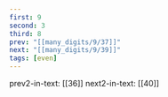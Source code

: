 ```yaml
---
first: 9
second: 3
third: 8
prev: "[[many_digits/9/37]]"
next: "[[many_digits/9/39]]"
tags: [even]
---
```

prev2-in-text: [[36]]
next2-in-text: [[40]]
